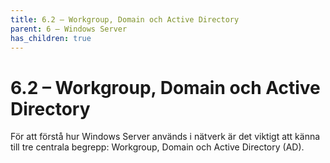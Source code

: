 ```yaml
---
title: 6.2 – Workgroup, Domain och Active Directory
parent: 6 – Windows Server
has_children: true
---
```

# 6.2 – Workgroup, Domain och Active Directory

För att förstå hur Windows Server används i nätverk är det viktigt att känna till tre centrala begrepp: Workgroup, Domain och Active Directory (AD).

